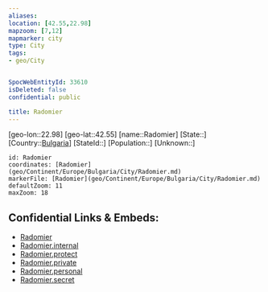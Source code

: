```yaml
---
aliases: 
location: [42.55,22.98]
mapzoom: [7,12] 
mapmarker: city 
type: City
tags:
- geo/City


SpocWebEntityId: 33610
isDeleted: false
confidential: public

title: Radomier
---
```

[geo-lon::22.98]
[geo-lat::42.55]
[name::Radomier]
[State::]
[Country::[Bulgaria](geo/Continent/Europe/Bulgaria.md)]
[StateId::]
[Population::]
[Unknown::]


```leaflet
id: Radomier
coordinates: [Radomier](geo/Continent/Europe/Bulgaria/City/Radomier.md)
markerFile: [Radomier](geo/Continent/Europe/Bulgaria/City/Radomier.md)
defaultZoom: 11 
maxZoom: 18
```


## Confidential Links & Embeds: 
- [Radomier](../../../../../../_public/geo/Continent/Europe/Bulgaria/City/Radomier.md) 
- [Radomier.internal](../../../../../../_internal/geo/Continent/Europe/Bulgaria/City/Radomier.internal.md) 
- [Radomier.protect](../../../../../../_protect/geo/Continent/Europe/Bulgaria/City/Radomier.protect.md) 
- [Radomier.private](../../../../../../_private/geo/Continent/Europe/Bulgaria/City/Radomier.private.md) 
- [Radomier.personal](../../../../../../_personal/geo/Continent/Europe/Bulgaria/City/Radomier.personal.md) 
- [Radomier.secret](../../../../../../_secret/geo/Continent/Europe/Bulgaria/City/Radomier.secret.md) 
